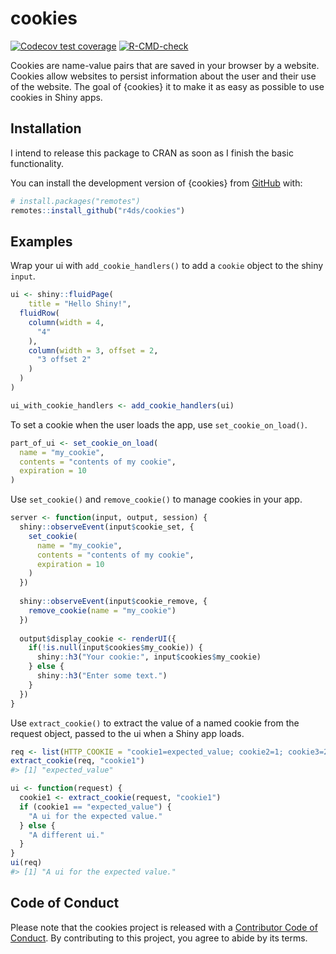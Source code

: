 
<!-- README.md is generated from README.Rmd. Please edit that file -->

# cookies

<!-- badges: start -->

[![Codecov test
coverage](https://codecov.io/gh/r4ds/cookies/branch/main/graph/badge.svg)](https://app.codecov.io/gh/r4ds/cookies?branch=main)
[![R-CMD-check](https://github.com/r4ds/cookies/actions/workflows/R-CMD-check.yaml/badge.svg)](https://github.com/r4ds/cookies/actions/workflows/R-CMD-check.yaml)
<!-- badges: end -->

Cookies are name-value pairs that are saved in your browser by a
website. Cookies allow websites to persist information about the user
and their use of the website. The goal of {cookies} it to make it as
easy as possible to use cookies in Shiny apps.

## Installation

I intend to release this package to CRAN as soon as I finish the basic
functionality.

You can install the development version of {cookies} from
[GitHub](https://github.com/) with:

``` r
# install.packages("remotes")
remotes::install_github("r4ds/cookies")
```

## Examples

Wrap your ui with `add_cookie_handlers()` to add a `cookie` object to
the shiny `input`.

``` r
ui <- shiny::fluidPage(
    title = "Hello Shiny!",
  fluidRow(
    column(width = 4,
      "4"
    ),
    column(width = 3, offset = 2,
      "3 offset 2"
    )
  )
)

ui_with_cookie_handlers <- add_cookie_handlers(ui)
```

To set a cookie when the user loads the app, use `set_cookie_on_load()`.

``` r
part_of_ui <- set_cookie_on_load(
  name = "my_cookie", 
  contents = "contents of my cookie",
  expiration = 10
)
```

Use `set_cookie()` and `remove_cookie()` to manage cookies in your app.

``` r
server <- function(input, output, session) {
  shiny::observeEvent(input$cookie_set, {
    set_cookie(
      name = "my_cookie",
      contents = "contents of my cookie",
      expiration = 10
    )
  })
  
  shiny::observeEvent(input$cookie_remove, {
    remove_cookie(name = "my_cookie")
  })
  
  output$display_cookie <- renderUI({
    if(!is.null(input$cookies$my_cookie)) {
      shiny::h3("Your cookie:", input$cookies$my_cookie)
    } else {
      shiny::h3("Enter some text.")
    }
  })
}
```

Use `extract_cookie()` to extract the value of a named cookie from the
request object, passed to the ui when a Shiny app loads.

``` r
req <- list(HTTP_COOKIE = "cookie1=expected_value; cookie2=1; cookie3=2")
extract_cookie(req, "cookie1")
#> [1] "expected_value"

ui <- function(request) {
  cookie1 <- extract_cookie(request, "cookie1")
  if (cookie1 == "expected_value") {
    "A ui for the expected value."
  } else {
    "A different ui."
  }
}
ui(req)
#> [1] "A ui for the expected value."
```

## Code of Conduct

Please note that the cookies project is released with a [Contributor
Code of
Conduct](https://contributor-covenant.org/version/2/1/CODE_OF_CONDUCT.html).
By contributing to this project, you agree to abide by its terms.
